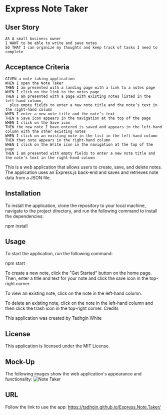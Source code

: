 # Express Note Taker

## User Story
````
AS A small business owner
I WANT to be able to write and save notes
SO THAT I can organize my thoughts and keep track of tasks I need to complete
````

## Acceptance Criteria
````
GIVEN a note-taking application
WHEN I open the Note Taker
THEN I am presented with a landing page with a link to a notes page
WHEN I click on the link to the notes page
THEN I am presented with a page with existing notes listed in the left-hand column, 
  plus empty fields to enter a new note title and the note’s text in the right-hand column
WHEN I enter a new note title and the note’s text
THEN a Save icon appears in the navigation at the top of the page
WHEN I click on the Save icon
THEN the new note I have entered is saved and appears in the left-hand column with the other existing notes
WHEN I click on an existing note in the list in the left-hand column
THEN that note appears in the right-hand column
WHEN I click on the Write icon in the navigation at the top of the page
THEN I am presented with empty fields to enter a new note title and the note’s text in the right-hand column
````

This is a web application that allows users to create, save, and delete notes. The application uses an Express.js back-end and saves and retrieves note data from a JSON file.

## Installation

To install the application, clone the repository to your local machine, navigate to the project directory, and run the following command to install the dependencies:

npm install

## Usage

To start the application, run the following command:

npm start

To create a new note, click the "Get Started" button on the home page. Then, enter a title and text for your note and click the save icon in the top-right corner.

To view an existing note, click on the note in the left-hand column.

To delete an existing note, click on the note in the left-hand column and then click the trash icon in the top-right corner.
Credits

This application was created by Tadhgin White

## License

This application is licensed under the MIT License.

## Mock-Up
The following images show the web application's appearance and functionality:
![Note Taker](https://user-images.githubusercontent.com/117637052/225011082-0b17a02a-770c-4114-bb4a-616e90f504ab.gif)

## URL 
Follow the link to use the app:
https://tadhgin.github.io/Express.Note.Taker/
